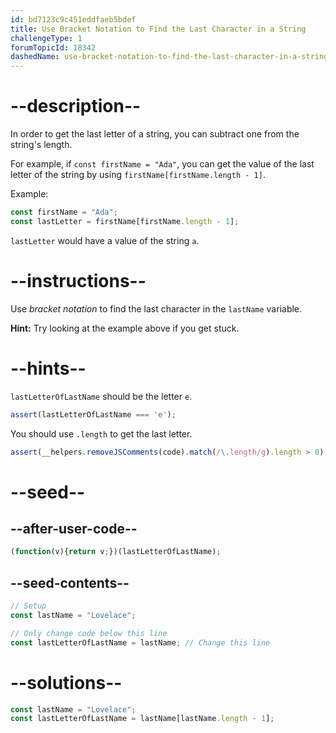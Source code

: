 ```yaml
---
id: bd7123c9c451eddfaeb5bdef
title: Use Bracket Notation to Find the Last Character in a String
challengeType: 1
forumTopicId: 18342
dashedName: use-bracket-notation-to-find-the-last-character-in-a-string
---
```


# --description--

In order to get the last letter of a string, you can subtract one from the string's length.

For example, if `const firstName = "Ada"`, you can get the value of the last letter of the string by using `firstName[firstName.length - 1]`.

Example:

```js
const firstName = "Ada";
const lastLetter = firstName[firstName.length - 1];
```

`lastLetter` would have a value of the string `a`.

# --instructions--

Use <dfn>bracket notation</dfn> to find the last character in the `lastName` variable.

**Hint:** Try looking at the example above if you get stuck.

# --hints--

`lastLetterOfLastName` should be the letter `e`.

```js
assert(lastLetterOfLastName === 'e');
```

You should use `.length` to get the last letter.

```js
assert(__helpers.removeJSComments(code).match(/\.length/g).length > 0);
```

# --seed--

## --after-user-code--

```js
(function(v){return v;})(lastLetterOfLastName);
```

## --seed-contents--

```js
// Setup
const lastName = "Lovelace";

// Only change code below this line
const lastLetterOfLastName = lastName; // Change this line
```

# --solutions--

```js
const lastName = "Lovelace";
const lastLetterOfLastName = lastName[lastName.length - 1];
```
